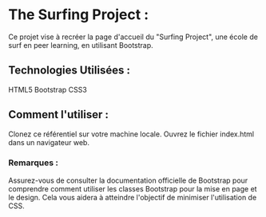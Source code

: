 # The Surfing Project : 

Ce projet vise à recréer la page d'accueil du "Surfing Project", une école de surf en peer learning, en utilisant Bootstrap.

## Technologies Utilisées :
HTML5
Bootstrap
CSS3

## Comment l'utiliser :
Clonez ce référentiel sur votre machine locale.
Ouvrez le fichier index.html dans un navigateur web.


### Remarques :
Assurez-vous de consulter la documentation officielle de Bootstrap pour comprendre comment utiliser les classes Bootstrap pour la mise en page et le design. Cela vous aidera à atteindre l'objectif de minimiser l'utilisation de CSS.